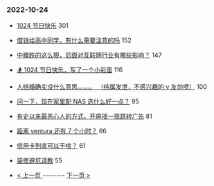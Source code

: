 ### 2022-10-24 
- [1024 节日快乐](https://www.v2ex.com/t/889235) 301
- [借钱给高中同学，有什么需要注意的吗](https://www.v2ex.com/t/889202) 152
- [中概跌的这么狠，后面对互联网行业有哪些影响？](https://www.v2ex.com/t/889320) 147
- [🏂 1024 节日快乐，写了一个小彩蛋](https://www.v2ex.com/t/889241) 116
- [人结婚确实没什么意思。。。。。
（纯属发泄，不感兴趣的 v 友勿喷）](https://www.v2ex.com/t/889218) 100
- [问一下，现在家里配 NAS 选什么好一点？](https://www.v2ex.com/t/889287) 95
- [有史以来最恶心人的方式，开屏摇一摇跳转广告](https://www.v2ex.com/t/889339) 81
- [距离 ventura 还有 7 个小时？](https://www.v2ex.com/t/889234) 66
- [信用卡到底可以干啥？](https://www.v2ex.com/t/889399) 61
- [装修避坑请教](https://www.v2ex.com/t/889270) 55 

- [ < 上一页 ](https://github.com/able8/v2ex-hot-record/blob/master/2022-10-23.md) -------- [ 下一页 > ](https://github.com/able8/v2ex-hot-record/blob/master/2022-10-25.md)